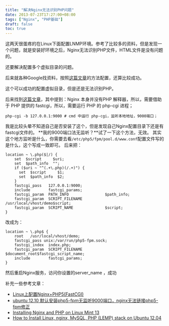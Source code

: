 ```yaml
---
title: "解决Nginx无法识别PHP问题"
date: 2013-07-23T17:27:00+08:00
tags: ["Nginx", "PHP基础"] 
draft: false
toc: true
---
```


这两天很蛋疼的在Linux下面配置LNMP环境。参考了比较多的资料，但是发现一个问题，就是安装好环境之后，Nginx无法识别PHP文件，HTML文件是没有问题的。

还要解决配置多个虚拟目录的问题。

后来就各种Google找资料，按照[这篇文章](http://www.markdream.com/server/nginx-config-null-host.shtml)的方法配置，还算比较成功。

这个可以成功的配置虚拟目录，但是还是无法识别PHP。

后来找到[这篇文章](http://ilovers.sinaapp.com/drupal/node/10)，其中提到：Nginx 本身并没有PHP 解释器，所以，需要借助于 PHP 提供的 fastcgi，所以，需要运行 PHP 的 php-cgi 进程；

```
php-cgi -b 127.0.0.1:9000 # cmd 中运行 php-cgi，监听本地地址，9000端口；
```
我是比较头晕不知道自己是否安装了这个，但是发现自己Nginx配置目录下还是有fastcgi文件的。 **我的9000端口法无监听？**试了一下这个方法，无效。 其实这个地方监听是什么，你需要去看`/etc/php5/fpm/pool.d/www.conf`配置文件写的是什么，这个写成一致即可。 后来把： 

```
location ~ \.php($|/) {
    set  $script     $uri;
    set  $path_info  "";
    if ($uri ~ "^(.+\.php)(/.+)") {
      set  $script     $1;
      set  $path_info  $2;
    }
    fastcgi_pass   127.0.0.1:9000;
    include        fastcgi_params;
    fastcgi_param  PATH_INFO                $path_info;
    fastcgi_param  SCRIPT_FILENAME          /usr/local/vhost/demo$script;
    fastcgi_param  SCRIPT_NAME              $script;
}
```
改成为：

```
location ~ \.php$ {
    root   /usr/local/vhost/demo;
    fastcgi_pass unix:/var/run/php5-fpm.sock;
    fastcgi_index  index.php;
    fastcgi_param  SCRIPT_FILENAME  $document_root$fastcgi_script_name;
    include        fastcgi_params;
}
```
然后重启Nginx服务，访问你设置的server_name ，成功


补充一些参考文章：

- [Linux上配置Nginx+PHP5(FastCGI)](http://www.laruence.com/2009/07/28/1030.html)
- [ubuntu 12.10 默认安装php5-fpm无监听9000端口，nginx无法链接php5-fpm修正](http://blog.sina.com.cn/s/blog_6a0b2afd01014acf.html)
- [Installing Nginx and PHP on Linux Mint 13](http://ordinary-linux-user.blogspot.com/2013/04/installing-nginx-and-php-on-linux-mint.html)
- [How to Install Linux, nginx, MySQL, PHP (LEMP) stack on Ubuntu 12.04](https://www.digitalocean.com/community/articles/how-to-install-linux-nginx-mysql-php-lemp-stack-on-ubuntu-12-04)